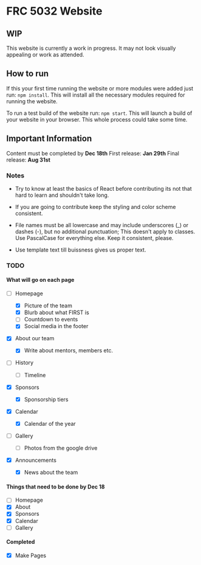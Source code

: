 # FRC 5032 Website

## WIP

This website is currently a work in progress. It may not look visually appealing or work as attended.

## How to run

If this your first time running the website or more modules were added just run: `npm install`. This will install all the necessary modules required for running the website.

To run a test build of the website run: `npm start`. This will launch a build of your website in your browser. This whole process could take some time.

## Important Information

Content must be completed by **Dec 18th**
First release: **Jan 29th**
Final release: **Aug 31st**

### Notes

- Try to know at least the basics of React before contributing its not that hard to learn and shouldn't take long.

- If you are going to contribute keep the styling and color scheme consistent.

- File names must be all lowercase and may include underscores (\_) or dashes (-), but no additional punctuation; This doesn't apply to classes. Use PascalCase for everything else. Keep it consistent, please.

- Use template text till buissness gives us proper text.

### TODO

#### What will go on each page

- [ ] Homepage

  - [x] Picture of the team
  - [x] Blurb about what FIRST is
  - [ ] Countdown to events
  - [x] Social media in the footer

- [x] About our team

  - [x] Write about mentors, members etc.

- [ ] History

  - [ ] Timeline

- [x] Sponsors

  - [x] Sponsorship tiers

- [x] Calendar

  - [x] Calendar of the year

- [ ] Gallery

  - [ ] Photos from the google drive

- [x] Announcements

  - [x] News about the team

#### Things that need to be done by Dec 18

- [ ] Homepage
- [x] About
- [x] Sponsors
- [x] Calendar
- [ ] Gallery

#### Completed

- [x] Make Pages
